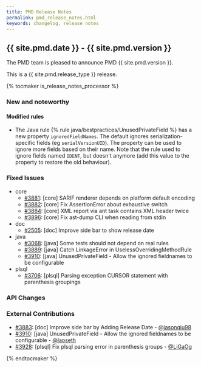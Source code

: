 ```yaml
---
title: PMD Release Notes
permalink: pmd_release_notes.html
keywords: changelog, release notes
---
```


## {{ site.pmd.date }} - {{ site.pmd.version }}

The PMD team is pleased to announce PMD {{ site.pmd.version }}.

This is a {{ site.pmd.release_type }} release.

{% tocmaker is_release_notes_processor %}

### New and noteworthy

#### Modified rules

*   The Java rule {% rule java/bestpractices/UnusedPrivateField %} has a new property `ignoredFieldNames`.
    The default ignores serialization-specific fields (eg `serialVersionUID`).
    The property can be used to ignore more fields based on their name.
    Note that the rule used to ignore fields named `IDENT`, but doesn't anymore (add this value to the property to restore the old behaviour).

### Fixed Issues
* core
  * [#3881](https://github.com/pmd/pmd/issues/3881): \[core] SARIF renderer depends on platform default encoding
  * [#3882](https://github.com/pmd/pmd/pull/3882): \[core] Fix AssertionError about exhaustive switch
  * [#3884](https://github.com/pmd/pmd/issues/3884): \[core] XML report via ant task contains XML header twice
  * [#3896](https://github.com/pmd/pmd/pull/3896): \[core] Fix ast-dump CLI when reading from stdin
* doc
  * [#2505](https://github.com/pmd/pmd/issues/2505): \[doc] Improve side bar to show release date
* java
  * [#3068](https://github.com/pmd/pmd/issues/3068): \[java] Some tests should not depend on real rules
  * [#3889](https://github.com/pmd/pmd/pull/3889): \[java] Catch LinkageError in UselessOverridingMethodRule
  * [#3910](https://github.com/pmd/pmd/pull/3910): \[java] UnusedPrivateField - Allow the ignored fieldnames to be configurable
* plsql
  * [#3706](https://github.com/pmd/pmd/issues/3706): \[plsql] Parsing exception CURSOR statement with parenthesis groupings

### API Changes

### External Contributions
* [#3883](https://github.com/pmd/pmd/pull/3883): \[doc] Improve side bar by Adding Release Date - [@jasonqiu98](https://github.com/jasonqiu98)
* [#3910](https://github.com/pmd/pmd/pull/3910): \[java] UnusedPrivateField - Allow the ignored fieldnames to be configurable - [@laoseth](https://github.com/laoseth)
* [#3928](https://github.com/pmd/pmd/pull/3928): \[plsql] Fix plsql parsing error in parenthesis groups - [@LiGaOg](https://github.com/LiGaOg)

{% endtocmaker %}

